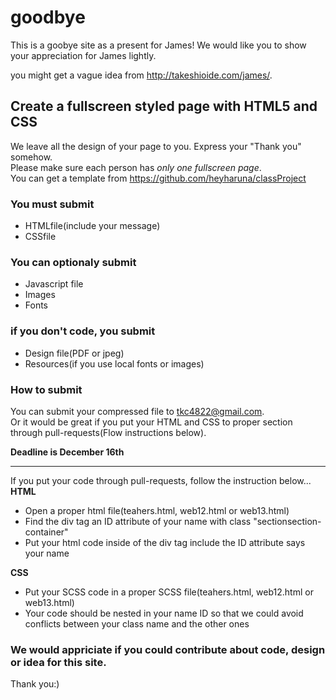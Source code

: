 # goodbye

This is a goobye site as a present for James!
We would like you to show your appreciation for James lightly.

you might get a vague idea from http://takeshioide.com/james/.

## Create a fullscreen styled page with HTML5 and CSS  
We leave all the design of your page to you.  Express your "Thank you" somehow.  
Please make sure each person has *only one fullscreen page*.  
You can get a template from https://github.com/heyharuna/classProject  

### You must submit
* HTMLfile(include your message)
* CSSfile


### You can optionaly submit
* Javascript file
* Images
* Fonts


### if you don't code, you submit
  * Design file(PDF or jpeg)
  * Resources(if you use local fonts or images)
  
  

###  How to submit  
You can submit your compressed file to <tkc4822@gmail.com>.  
Or it would be great if you put your HTML and CSS to proper section through pull-requests(Flow instructions below).  

**Deadline is December 16th**

********
   
If you put your code through pull-requests, follow the instruction below...  
**HTML**
  * Open a proper html file(teahers.html, web12.html or web13.html) 
  * Find the div tag an ID attribute of your name with class "sectionsection-container"
  * Put your html code inside of the div tag include the ID attribute says your name

  
**CSS**
  * Put your SCSS code in a proper SCSS file(teahers.html, web12.html or web13.html) 
  * Your code should be nested in your name ID so that we could avoid conflicts between your class name and the other ones  
       

### We would appriciate if you could contribute about code, design or idea for this site.

Thank you:)

